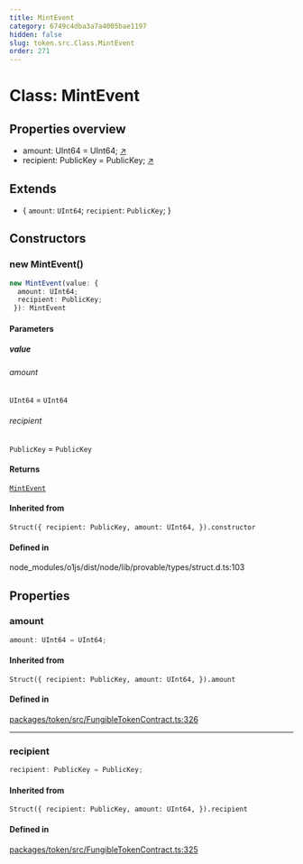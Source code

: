 ```yaml
---
title: MintEvent
category: 6749c4dba3a7a4005bae1197
hidden: false
slug: token.src.Class.MintEvent
order: 271
---
```


# Class: MintEvent

## Properties overview

- amount:  UInt64 = UInt64; [↗](#amount)
- recipient:  PublicKey = PublicKey; [↗](#recipient)

## Extends

- \{
  `amount`: `UInt64`;
  `recipient`: `PublicKey`;
 \}

## Constructors

### new MintEvent()

```ts
new MintEvent(value: {
  amount: UInt64;
  recipient: PublicKey;
 }): MintEvent
```

#### Parameters

##### value

###### amount

`UInt64` = `UInt64`

###### recipient

`PublicKey` = `PublicKey`

#### Returns

[`MintEvent`](tokensrcclassmintevent)

#### Inherited from

`Struct({
  recipient: PublicKey,
  amount: UInt64,
}).constructor`

#### Defined in

node\_modules/o1js/dist/node/lib/provable/types/struct.d.ts:103

## Properties

### amount

```ts
amount: UInt64 = UInt64;
```

#### Inherited from

`Struct({
  recipient: PublicKey,
  amount: UInt64,
}).amount`

#### Defined in

[packages/token/src/FungibleTokenContract.ts:326](https://github.com/zkcloudworker/minatokens-lib/blob/main/packages/token/src/FungibleTokenContract.ts#L326)

***

### recipient

```ts
recipient: PublicKey = PublicKey;
```

#### Inherited from

`Struct({
  recipient: PublicKey,
  amount: UInt64,
}).recipient`

#### Defined in

[packages/token/src/FungibleTokenContract.ts:325](https://github.com/zkcloudworker/minatokens-lib/blob/main/packages/token/src/FungibleTokenContract.ts#L325)
